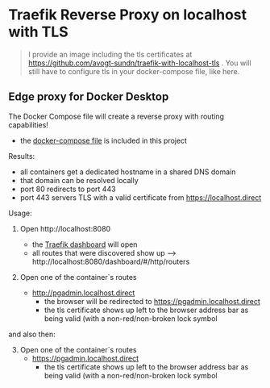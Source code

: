 # Traefik Reverse Proxy on localhost with TLS
<link rel="stylesheet" href="https://use.fontawesome.com/releases/v5.14.0/css/all.css" integrity="sha384-HzLeBuhoNPvSl5KYnjx0BT+WB0QEEqLprO+NBkkk5gbc67FTaL7XIGa2w1L0Xbgc" crossorigin="anonymous">

> I provide an image including the tls certificates at    https://github.com/avogt-sundn/traefik-with-localhost-tls
> . You will still have to configure tls in your docker-compose file, like here.

## Edge proxy for Docker Desktop
The Docker Compose file will create a reverse proxy with routing capabilities!

* the [docker-compose file](docker-compose.yaml) is included in this project 

Results:
* all containers get a dedicated hostname in a shared DNS domain
* that domain can be resolved locally
* port 80 redirects to port 443
* port 443 servers TLS with a valid certificate from https://localhost.direct 

Usage:

1. Open http://localhost:8080
    * the [Traefik dashboard](https://doc.traefik.io/traefik/operations/dashboard/) will open
    * all routes that were discovered show up --> http://localhost:8080/dashboard/#/http/routers

2. Open one of the container`s routes
    * http://pgadmin.localhost.direct 
        * the browser will be redirected to https://pgadmin.localhost.direct 
        * the tls certificate shows up left to the browser address bar as being valid (with a non-red/non-broken <i class='fas fa-lock'> </i> lock symbol

and also then:

3. Open one of the container`s routes
    * https://pgadmin.localhost.direct 
      * the tls certificate shows up left to the browser address bar as being valid (with a non-red/non-broken <i class='fas fa-lock'> </i> lock symbol

